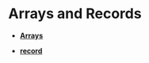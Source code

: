 # Arrays and Records<a name="EN-US_TOPIC_0245374603"></a>

-   **[Arrays](arrays.md)**  

-   **[record](record.md)**  


